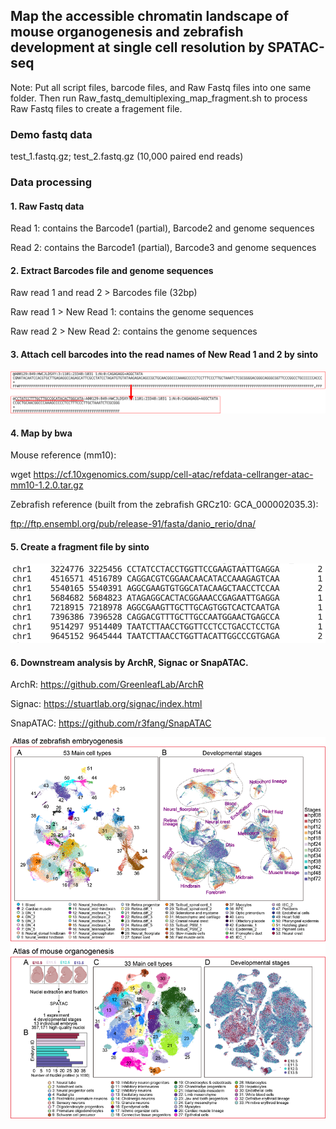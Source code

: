 ## Map the accessible chromatin landscape of mouse organogenesis **and zebrafish development** **at** **single** **cell** **resolution** **by** SPATAC-seq

Note: Put all script files, barcode files, and Raw Fastq files into one same folder. Then run Raw_fastq_demultiplexing_map_fragment.sh to process Raw Fastq files to create a fragement file.

### **Demo** **fastq** **data** 

test_1.fastq.gz; test_2.fastq.gz (10,000 paired end reads)

### Data processing

#### 1. Raw Fastq data

Read 1: contains the Barcode1 (partial), Barcode2 and genome sequences

Read 2: contains the Barcode1 (partial), Barcode3 and genome sequences

#### 2. Extract Barcodes file and genome sequences

Raw read 1 and read 2 > Barcodes file (32bp)

Raw read 1 > New Read 1: contains the genome sequences

Raw read 2 > New Read 2: contains the genome sequences

#### 3. Attach cell barcodes into the read names of New Read 1 and 2 by sinto

![Image text](https://github.com/Lan-lab/SPATAC-seq/blob/main/SPATAC-seq_in_Mouse_Organogenesis_or_Zebrafish_Development/barcodes%20in%20read%20name.png)



#### 4. Map by bwa

Mouse reference (mm10):

wget https://cf.10xgenomics.com/supp/cell-atac/refdata-cellranger-atac-mm10-1.2.0.tar.gz

Zebrafish reference (built from the zebrafish GRCz10: GCA_000002035.3):

ftp://ftp.ensembl.org/pub/release-91/fasta/danio_rerio/dna/

#### 5. Create a fragment file by sinto

![Image text](https://github.com/Lan-lab/SPATAC-seq/blob/main/SPATAC-seq_in_Mouse_Organogenesis_or_Zebrafish_Development/bed%20file.png)



#### 6. Downstream analysis by ArchR, Signac or SnapATAC.

ArchR: https://github.com/GreenleafLab/ArchR

Signac: https://stuartlab.org/signac/index.html 

SnapATAC: https://github.com/r3fang/SnapATAC 

![Image text](https://github.com/Lan-lab/SPATAC-seq/blob/main/SPATAC-seq_in_Mouse_Organogenesis_or_Zebrafish_Development/Atlas%20of%20zebrafish%20embryogenesis%20and%20mouse%20organogenesis.png)